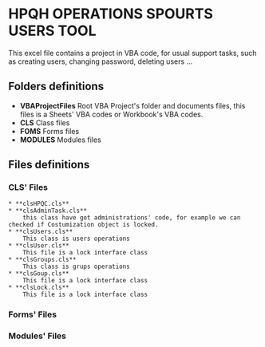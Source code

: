 # HPQH OPERATIONS SPOURTS USERS TOOL


This excel file contains a project in VBA code, for usual support tasks, such as creating users, changing password, deleting users ...

## Folders definitions

- **VBAProjectFiles**
Root VBA Project's folder and documents files, this files is a Sheets' VBA codes or Workbook's VBA codes. 
- **CLS**
  Class files
- **FOMS**
  Forms files
- **MODULES**
  Modules files

## Files definitions
### CLS' Files

    * **clsHPQC.cls**
    * **clsAdminTask.cls**
        this class have got administrations' code, for example we can checked if Costumization object is locked. 
    * **clsUsers.cls**
        This class is users operations
    * **clsUser.cls**
        This file is a lock interface class 
    * **clsGroups.cls**
        This class is grups operations
    * **clsGoup.cls**
        This file is a lock interface class 
    * **clsLock.cls**
        This file is a lock interface class 
    

### Forms' Files

### Modules' Files



